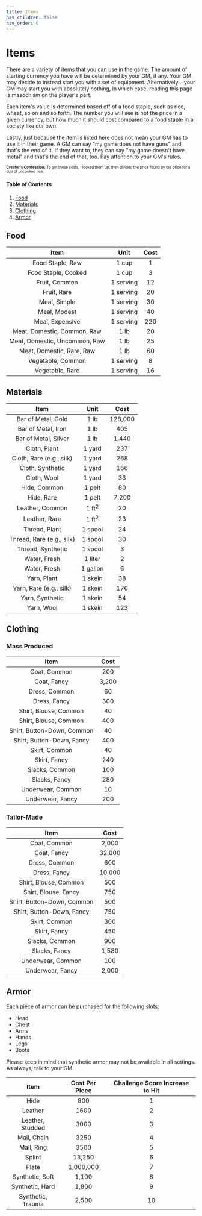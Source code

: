 ```yaml
---
title: Items
has_children: false
nav_order: 6
---
```


# Items

There are a variety of items that you can use in the game. The amount of starting currency you have will be determined by your GM, if any. Your GM may decide to instead start you with a set of equipment. Alternatively... your GM may start you with absolutely nothing, in which case, reading this page is masochism on the player's part.

Each item's value is determined based off of a food staple, such as rice, wheat, so on and so forth. The number you will see is not the price in a given currency, but how much it should cost compared to a food staple in a society like our own.

Lastly, just because the item is listed here does not mean your GM has to use it in their game. A GM can say "my game does not have guns" and that's the end of it. If they want to, they can say "my game doesn't have metal" and that's the end of that, too. Pay attention to your GM's rules.

<sub><sup>**Creator's Confession:** To get these costs, I looked them up, then divided the price found by the price for a cup of uncooked rice.</sup></sub>

#### Table of Contents
1. [Food](#food)
2. [Materials](#materials)
3. [Clothing](#clothing)
4. [Armor](#armor)

## Food

| Item | Unit | Cost |
|:----:|:----:|:----:|
| Food Staple, Raw | 1 cup | 1 |
| Food Staple, Cooked | 1 cup | 3 |
| Fruit, Common | 1 serving | 12 |
| Fruit, Rare | 1 serving | 20 |
| Meal, Simple | 1 serving | 30 |
| Meal, Modest | 1 serving | 40 |
| Meal, Expensive | 1 serving | 220 |
| Meat, Domestic, Common, Raw | 1 lb | 20 |
| Meat, Domestic, Uncommon, Raw | 1 lb | 25 |
| Meat, Domestic, Rare, Raw | 1 lb | 60 |
| Vegetable, Common | 1 serving | 8 |
| Vegetable, Rare | 1 serving | 16 |

## Materials

| Item | Unit | Cost |
|:----:|:----:|:----:|
| Bar of Metal, Gold | 1 lb | 128,000 |
| Bar of Metal, Iron | 1 lb | 405 |
| Bar of Metal, Silver | 1 lb | 1,440 |
| Cloth, Plant | 1 yard | 237 |
| Cloth, Rare (e.g., silk) | 1 yard | 268 |
| Cloth, Synthetic | 1 yard | 166 |
| Cloth, Wool | 1 yard | 33 |
| Hide, Common | 1 pelt | 80 |
| Hide, Rare | 1 pelt | 7,200 |
| Leather, Common | 1 ft<sup>2</sup> | 20 |
| Leather, Rare | 1 ft<sup>2</sup> | 23 |
| Thread, Plant | 1 spool | 24 |
| Thread, Rare (e.g., silk) | 1 spool | 30 |
| Thread, Synthetic | 1 spool | 3 |
| Water, Fresh | 1 liter | 2 |
| Water, Fresh | 1 gallon | 6 |
| Yarn, Plant | 1 skein | 38 |
| Yarn, Rare (e.g., silk) | 1 skein | 176 |
| Yarn, Synthetic | 1 skein | 54 |
| Yarn, Wool | 1 skein | 123 |

## Clothing

### Mass Produced

| Item | Cost |
|:----:|:----:|
| Coat, Common | 200 |
| Coat, Fancy | 3,200 |
| Dress, Common | 60 |
| Dress, Fancy | 300 |
| Shirt, Blouse, Common | 40 |
| Shirt, Blouse, Common | 400 |
| Shirt, Button-Down, Common | 40 |
| Shirt, Button-Down, Fancy | 400 |
| Skirt, Common | 40 |
| Skirt, Fancy | 240 |
| Slacks, Common | 100 |
| Slacks, Fancy | 280 |
| Underwear, Common | 10 |
| Underwear, Fancy | 200 |

### Tailor-Made

| Item | Cost |
|:----:|:----:|
| Coat, Common | 2,000 |
| Coat, Fancy | 32,000 |
| Dress, Common | 600 |
| Dress, Fancy | 10,000 |
| Shirt, Blouse, Common | 500 |
| Shirt, Blouse, Fancy | 750 |
| Shirt, Button-Down, Common | 500 |
| Shirt, Button-Down, Fancy | 750 |
| Skirt, Common | 300 |
| Skirt, Fancy | 450 |
| Slacks, Common | 900 |
| Slacks, Fancy | 1,580 |
| Underwear, Common | 100 |
| Underwear, Fancy | 2,000 |

## Armor

Each piece of armor can be purchased for the following slots:

* Head
* Chest
* Arms
* Hands
* Legs
* Boots

Please keep in mind that synthetic armor may not be available in all settings. As always, talk to your GM.

| Item | Cost Per Piece | Challenge Score Increase to Hit |
|:----:|:----:|:-------------------------------:|
| Hide | 800 | 1 |
| Leather | 1600 | 2 |
| Leather, Studded | 3000 | 3 |
| Mail, Chain | 3250 | 4 |
| Mail, Ring | 3500 | 5 |
| Splint | 13,250 | 6 |
| Plate | 1,000,000 | 7 |
| Synthetic, Soft | 1,100 | 8 |
| Synthetic, Hard | 1,800 | 9 |
| Synthetic, Trauma | 2,500 | 10 |
